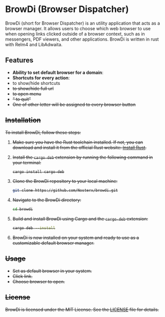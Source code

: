 # BrowDi (Browser Dispatcher)

BrowDi (short for Browser Dispatcher) is an utility application that acts as a browser manager. It allows users to choose which web browser to use when opening links clicked outside of a browser context, such as in messengers, PDF viewers, and other applications. BrowDi is written in rust with Relm4 and LibAdwaita.

## Features

- **Ability to set default browser for a domain**: 
- **Shortcuts for every action**: 
- <H> to show/hide shortcuts
- <S> to show/hide full url
- <M> to open menu
- <Q> to quit
- One of other letter will be assigned to every browser button

## Installation

To install BrowDi, follow these steps:

1. Make sure you have the Rust toolchain installed. If not, you can download and install it from the official Rust website: [Install Rust](https://www.rust-lang.org/tools/install).

2. Install the `cargo-deb` extension by running the following command in your terminal:

    ```bash
    cargo install cargo-deb
    ```

3. Clone the BrowDi repository to your local machine:

    ```bash
    git clone https://github.com/Nosterx/browdi.git
    ```

4. Navigate to the BrowDi directory:

    ```bash
    cd browdi
    ```

5. Build and install BrowDi using Cargo and the `cargo-deb` extension:

    ```bash
    cargo deb --install
    ```

6. BrowDi is now installed on your system and ready to use as a customizable default browser manager.

## Usage
- Set as default browser in your system.
- Click link.
- Choose browser to open.

## License

BrowDi is licensed under the MIT License. See the [LICENSE](LICENSE) file for details.
